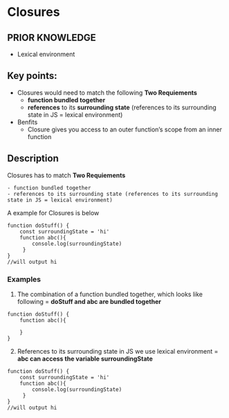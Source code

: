 # Closures

## PRIOR KNOWLEDGE
- Lexical environment

## Key points:

- Closures would need to match the following **Two Requiements**
    - **function bundled together**
    - **references** to its **surrounding state** (references to its surrounding state in JS = lexical environment) 
- Benfits
    - Closure gives you access to an outer function’s scope from an inner function


## Description 
Closures has to match **Two Requiements**

    - function bundled together
    - references to its surrounding state (references to its surrounding state in JS = lexical environment)
    
A example for Closures is below      

```
function doStuff() {
    const surroundingState = 'hi'
    function abc(){
        console.log(surroundingState)
     }
}
//will output hi
```


### Examples
1. The combination of a function bundled together, which looks like following = **doStuff and abc are bundled together**
```
function doStuff() {
    function abc(){
        
    }
}
`````

2. References to its surrounding state in JS we use lexical environment = **abc can access the variable surroundingState**

```
function doStuff() {
    const surroundingState = 'hi'
    function abc(){
        console.log(surroundingState)
     }
}
//will output hi
```

